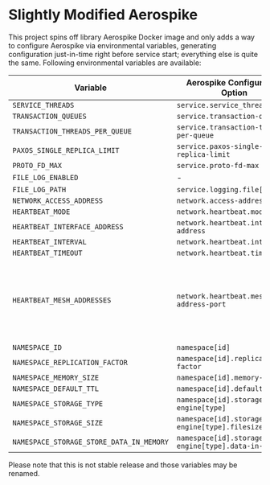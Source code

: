 # Slightly Modified Aerospike

This project spins off library Aerospike Docker image and only adds a
way to configure Aerospike via environmental variables, generating 
configuration just-in-time right before service start; everything else 
is quite the same. Following environmental variables are available:

| Variable                                 | Aerospike Configuration Option                      | Default Value                        | Notes |
|------------------------------------------|-----------------------------------------------------|--------------------------------------|-------|
| `SERVICE_THREADS`                        | `service.service_threads`                           | `"4"`                                |       |
| `TRANSACTION_QUEUES`                     | `service.transaction-queues`                        | `"4"`                                |       |
| `TRANSACTION_THREADS_PER_QUEUE`          | `service.transaction-threads-per-queue`             | `"4"`                                |       |
| `PAXOS_SINGLE_REPLICA_LIMIT`             | `service.paxos-single-replica-limit`                | `"1"`                                |       |
| `PROTO_FD_MAX`                           | `service.proto-fd-max`                              | `"15000"`                            |       |
| `FILE_LOG_ENABLED`                       | -                                                   | `"false"`                            |       |
| `FILE_LOG_PATH`                          | `service.logging.file[path]`                        | `"/var/log/aerospike/aerospike.log"` |       |
| `NETWORK_ACCESS_ADDRESS`                 | `network.access-address`                            | `""`                                 |       |
| `HEARTBEAT_MODE`                         | `network.heartbeat.mode`                            | `"mesh"`                             |       |
| `HEARTBEAT_INTERFACE_ADDRESS`            | `network.heartbeat.interface-address`               | `""`                                 |       |
| `HEARTBEAT_INTERVAL`                     | `network.heartbeat.interval`                        | `"150"`                              |       |
| `HEARTBEAT_TIMEOUT`                      | `network.heartbeat.timeout`                         | `"10"`                               |       |
| `HEARTBEAT_MESH_ADDRESSES`               | `network.heartbeat.mesh-seed-address-port`          | `""`                                 | Comma-separated values of IPs, subject to change in future releases |
| `NAMESPACE_ID`                           | `namespace[id]`                                     | `"default"`                          |       |
| `NAMESPACE_REPLICATION_FACTOR`           | `namespace[id].replication-factor`                  | `"2"`                                |       |
| `NAMESPACE_MEMORY_SIZE`                  | `namespace[id].memory-size`                         | `"1G"`                               |       |
| `NAMESPACE_DEFAULT_TTL`                  | `namespace[id].default-ttl`                         | `"5d"`                               |       |
| `NAMESPACE_STORAGE_TYPE`                 | `namespace[id].storage-engine[type]`                | `"device"`                           |       |
| `NAMESPACE_STORAGE_SIZE`                 | `namespace[id].storage-engine[type].filesize`       | `"4G"`                               |       |
| `NAMESPACE_STORAGE_STORE_DATA_IN_MEMORY` | `namespace[id].storage-engine[type].data-in-memory` | `"true"`                             |       |

Please note that this is not stable release and those variables may be 
renamed.